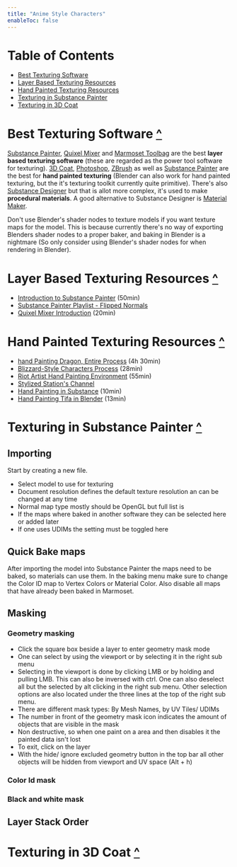 ```yaml
---
title: "Anime Style Characters"
enableToc: false
---
```


# Table of Contents
- [Best Texturing Software](#best-texturing-software-)
- [Layer Based Texturing Resources](#layer-based-texturing-resources-)
- [Hand Painted Texturing Resources](#hand-painted-texturing-resources-)
- [Texturing in Substance Painter](#texturing-in-substance-painter-)
- [Texturing in 3D Coat](#texturing-in-3d-coat-)

# Best Texturing Software [^](#table-of-contents)
[Substance Painter](https://www.adobe.com/products/substance3d-designer.html), [Quixel Mixer](https://quixel.com/mixer) and [Marmoset Toolbag](https://marmoset.co/toolbag/texturing/) are the best **layer based texturing software** (these are regarded as the power tool software for texturing). [3D Coat](https://3dcoat.com/), [Photoshop](https://www.adobe.com/products/photoshop.html), [ZBrush](https://pixologic.com/features/) as well as [Substance Painter](https://www.adobe.com/products/substance3d-painter.html) are the best for **hand painted texturing** (Blender can also work for hand painted texturing, but the it's texturing toolkit currently quite primitive). There's also [Substance Designer](https://www.adobe.com/products/substance3d-designer.html) but that is allot more complex, it's used to make **procedural materials**. A good alternative to Substance Designer is [Material Maker](https://www.materialmaker.org/).

Don't use Blender's shader nodes to texture models if you want texture maps for the model. This is because currently there's no way of exporting Blenders shader nodes to a proper baker, and baking in Blender is a nightmare (So only consider using Blender's shader nodes for when rendering in Blender).

# Layer Based Texturing Resources [^](#table-of-contents)
- [Introduction to Substance Painter](https://www.youtube.com/watch?v=RQ-hRk0WHJ8) (50min)
- [Substance Painter Playlist - Flipped Normals](https://www.youtube.com/playlist?list=PLBX-X8mPyxIpM3dszDoS2V5KQ_cdqGsGa)
- [Quixel Mixer Introduction](https://www.youtube.com/watch?v=azPwrgrStS0) (20min)

# Hand Painted Texturing Resources [^](#table-of-contents)
- [hand Painting Dragon, Entire Process](https://www.youtube.com/watch?v=nnfkkvCvijc) (4h 30min)
- [Blizzard-Style Characters Process](https://www.youtube.com/watch?v=HwZ9Sj03cBQ) (28min)
- [Riot Artist Hand Painting Environment](https://youtu.be/5aueBosHDAM?t=135) (55min)
- [Stylized Station's Channel](https://www.youtube.com/c/StylizedStation)
- [Hand Painting in Substance](https://www.youtube.com/watch?v=hLfKU4yrlFM) (10min)
- [Hand Painting Tifa in Blender](https://www.youtube.com/watch?v=PyNyFhx-f-8) (13min)

# Texturing in Substance Painter [^](#table-of-contents)
## Importing
Start by creating a new file.
  - Select model to use for texturing
  - Document resolution defines the default texture resolution an can be changed at any time
  - Normal map type mostly should be OpenGL but full list is 
  - If the maps where baked in another software they can be selected here or added later
  - If one uses UDIMs the setting must be toggled here

## Quick Bake maps
After importing the model into Substance Painter the maps need to be baked, so materials can use them. In the baking menu make sure to change the Color ID map to Vertex Colors or Material Color. Also disable all maps that have already been baked in Marmoset.


## Masking

### Geometry masking
- Click the square box beside a layer to enter geometry mask mode
- One can select by using the viewport or by selecting it in the right sub menu
- Selecting in the viewport is done by clicking LMB or by holding and pulling LMB. This can also be inversed with ctrl. One can also deselect all but the selected by alt clicking in the right sub menu. Other selection options are also located under the three lines at the top of the right sub menu.
- There are different mask types: By Mesh Names, by UV Tiles/ UDIMs
- The number in front of the geometry mask icon indicates the amount of objects that are visible in the mask
- Non destructive, so when one paint on a area and then disables it the painted data isn't lost
- To exit, click on the layer
- With the hide/ ignore excluded geometry button in the top bar all other objects will be hidden from viewport and UV space (Alt + h)

### Color Id mask

### Black and white mask

## Layer Stack Order
# Texturing in 3D Coat [^](#table-of-contents)